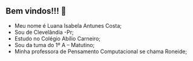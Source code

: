 ## Bem vindos!!! 👋

- Meu nome é Luana Isabela Antunes Costa;
- Sou de Clevelândia -Pr;
- Estudo no Colégio Abílio Carneiro;
- Sou da tuma do 1º A – Matutino;
- Minha professora de Pensamento Computacional se chama Roneide;

